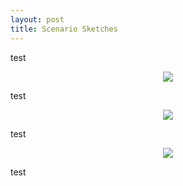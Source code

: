 ```yaml
---
layout: post
title: Scenario Sketches
---
```


test

<p align="center">
 <img src="https://i.imgur.com/z8qQTmy.jpg">
</p>
test


<p align="center">
 <img src="https://i.imgur.com/wdVsrSr.jpg">
</p>
test



<p align="center">
 <img src="https://i.imgur.com/Rlbgrxo.jpg">
</p>
test

